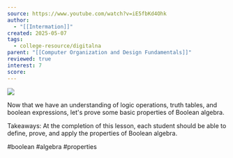 ```yaml
---
source: https://www.youtube.com/watch?v=iE5fbKd4Ohk
author:
  - "[[Intermation]]"
created: 2025-05-07
tags:
  - college-resource/digitalna
parent: "[[Computer Organization and Design Fundamentals]]"
reviewed: true
interest: 7
score:
---
```

![](https://www.youtube.com/watch?v=iE5fbKd4Ohk)  

Now that we have an understanding of logic operations, truth tables, and boolean expressions, let's prove some basic properties of Boolean algebra.  
  
Takeaways: At the completion of this lesson, each student should be able to define, prove, and apply the properties of Boolean algebra.  
  
#boolean #algebra #properties